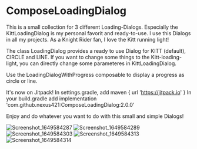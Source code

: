 # ComposeLoadingDialog

This is a small collection for 3 different Loading-Dialogs.
Especially the KittLoadingDialog is my personal favorit and ready-to-use.
I use this Dialogs in all my projects. As a Knight Rider fan, I love the Kitt running light!

The class LoadingDialog provides a ready to use Dialog for KITT (default), CIRCLE and LINE. If you want to change some things to the
Kitt-loading-light, you can directly
change some parameteres in KittLoadingDialog.

Use the LoadingDialogWithProgress composable to display a progress as circle or line.

It's now on Jitpack!
In settings.gradle, add maven { url 'https://jitpack.io' }
In your build.gradle add implementation 'com.github.nexus421:ComposeLoadingDialog:2.0.0'

Enjoy and do whatever you want to do with this small and simple Dialogs!

![Screenshot_1649584287](https://user-images.githubusercontent.com/24206344/162612627-b1b85866-0455-4742-aba2-0719dd828ce3.png)
![Screenshot_1649584289](https://user-images.githubusercontent.com/24206344/162612629-3a94bb8b-e0fb-4833-a5c3-fbada6f83cb6.png)
![Screenshot_1649584303](https://user-images.githubusercontent.com/24206344/162612630-43902a44-4396-4e72-acce-d7447a0337fc.png)
![Screenshot_1649584313](https://user-images.githubusercontent.com/24206344/162612632-c0df8ea7-0e3d-4387-b6e9-96b882bb4b57.png)
![Screenshot_1649584314](https://user-images.githubusercontent.com/24206344/162612633-d9284741-49a9-44ac-9b0b-7d284fd95a90.png)
